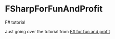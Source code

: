 # FSharpForFunAndProfit
F# tutorial

Just going over the tutorial from [F# for fun and profit](https://fsharpforfunandprofit.com/posts/fvsc-quicksort/)
